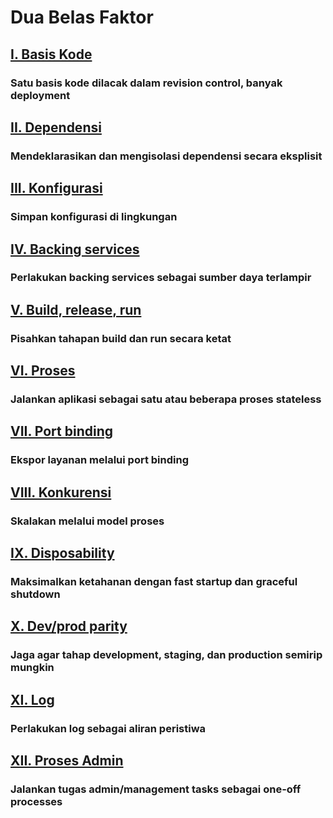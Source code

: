 Dua Belas Faktor
==================

## [I. Basis Kode](./codebase)
### Satu basis kode dilacak dalam revision control, banyak deployment 

## [II. Dependensi](./dependencies)
### Mendeklarasikan dan mengisolasi dependensi secara eksplisit

## [III. Konfigurasi](./config)
### Simpan konfigurasi di lingkungan

## [IV. Backing services](./backing-services)
### Perlakukan backing services sebagai sumber daya terlampir

## [V. Build, release, run](./build-release-run)
### Pisahkan tahapan build dan run secara ketat

## [VI. Proses](./processes)
### Jalankan aplikasi sebagai satu atau beberapa proses stateless

## [VII. Port binding](./port-binding)
### Ekspor layanan melalui port binding

## [VIII. Konkurensi](./concurrency)
### Skalakan melalui model proses

## [IX. Disposability](./disposability)
### Maksimalkan ketahanan dengan fast startup dan graceful shutdown

## [X. Dev/prod parity](./dev-prod-parity)
### Jaga agar tahap development, staging, dan production semirip mungkin

## [XI. Log](./logs)
### Perlakukan log sebagai aliran peristiwa

## [XII. Proses Admin](./admin-processes)
### Jalankan tugas admin/management tasks sebagai one-off processes
